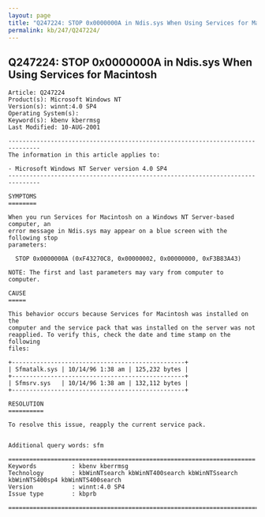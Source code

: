 ```yaml
---
layout: page
title: "Q247224: STOP 0x0000000A in Ndis.sys When Using Services for Macintosh"
permalink: kb/247/Q247224/
---
```


## Q247224: STOP 0x0000000A in Ndis.sys When Using Services for Macintosh

	Article: Q247224
	Product(s): Microsoft Windows NT
	Version(s): winnt:4.0 SP4
	Operating System(s): 
	Keyword(s): kbenv kberrmsg
	Last Modified: 10-AUG-2001
	
	-------------------------------------------------------------------------------
	The information in this article applies to:
	
	- Microsoft Windows NT Server version 4.0 SP4 
	-------------------------------------------------------------------------------
	
	SYMPTOMS
	========
	
	When you run Services for Macintosh on a Windows NT Server-based computer, an
	error message in Ndis.sys may appear on a blue screen with the following stop
	parameters:
	
	  STOP 0x0000000A (0xF43270C8, 0x00000002, 0x00000000, 0xF3B83A43)
	
	NOTE: The first and last parameters may vary from computer to computer.
	
	CAUSE
	=====
	
	This behavior occurs because Services for Macintosh was installed on the
	computer and the service pack that was installed on the server was not
	reapplied. To verify this, check the date and time stamp on the following
	files:
	
	+-------------------------------------------------+
	| Sfmatalk.sys | 10/14/96 1:38 am | 125,232 bytes | 
	+-------------------------------------------------+
	| Sfmsrv.sys   | 10/14/96 1:38 am | 132,112 bytes | 
	+-------------------------------------------------+
	
	RESOLUTION
	==========
	
	To resolve this issue, reapply the current service pack.
	
	
	Additional query words: sfm
	
	======================================================================
	Keywords          : kbenv kberrmsg 
	Technology        : kbWinNTsearch kbWinNT400search kbWinNTSsearch kbWinNTS400sp4 kbWinNTS400search
	Version           : winnt:4.0 SP4
	Issue type        : kbprb
	
	=============================================================================
	
